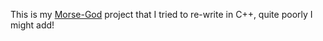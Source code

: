 This is my [Morse-God](https://github.com/BrotatoBoi/Morse-God) project that I tried to re-write in C++, quite poorly I might add!
